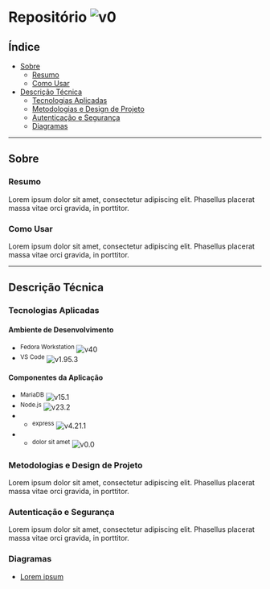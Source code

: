 # Repositório ![v0](https://img.shields.io/badge/version-0-informational)

## Índice

-   [Sobre](#sobre)
    -   [Resumo](#sobre-resumo)
    -   [Como Usar](#sobre-uso)
-   [Descrição Técnica](#descricao_tecnica)
    -   [Tecnologias Aplicadas](#descricao_tecnica-techs)
    -   [Metodologias e Design de Projeto](#descricao_tecnica-design)
    -   [Autenticação e Segurança](#descricao_tecnica-auth)
    -   [Diagramas](#descricao_tecnica-diagramas)

---

## Sobre <a name = "sobre"></a>

### Resumo <a name = "sobre-resumo"></a>
Lorem ipsum dolor sit amet, consectetur adipiscing elit. Phasellus placerat massa vitae orci gravida, in porttitor.

### Como Usar <a name = "sobre-uso"></a>
Lorem ipsum dolor sit amet, consectetur adipiscing elit. Phasellus placerat massa vitae orci gravida, in porttitor.

---

## Descrição Técnica <a name = "descricao_tecnica"></a>

### Tecnologias Aplicadas <a name = "descricao_tecnica-techs"></a>

#### Ambiente de Desenvolvimento
-   <span style="vertical-align: middle;" ><sup>Fedora Workstation</sup> ![v40](https://img.shields.io/badge/version-40-informational)</span>
-   <span style="vertical-align: middle;" ><sup>VS Code</sup> ![v1.95.3](https://img.shields.io/badge/version-1.95.3-informational)</span>

#### Componentes da Aplicação
-   <span style="vertical-align: middle;" ><sup>MariaDB</sup> ![v15.1](https://img.shields.io/badge/version-15.1-informational)</span>
-   <span style="vertical-align: middle;" ><sup>Node.js</sup> ![v23.2](https://img.shields.io/badge/version-23.2-informational)</span>
-   -   <span style="vertical-align: middle;" ><sup>express</sup> ![v4.21.1](https://img.shields.io/badge/version-4.21.1-informational)</span>
-   -   <span style="vertical-align: middle;" ><sup>dolor sit amet</sup> ![v0.0](https://img.shields.io/badge/version-0.0.0-informational)</span>

### Metodologias e Design de Projeto <a name = "descricao_tecnica-design"></a>
Lorem ipsum dolor sit amet, consectetur adipiscing elit. Phasellus placerat massa vitae orci gravida, in porttitor.

### Autenticação e Segurança <a name = "descricao_tecnica-auth"></a>
Lorem ipsum dolor sit amet, consectetur adipiscing elit. Phasellus placerat massa vitae orci gravida, in porttitor.

### Diagramas <a name = "descricao_tecnica-diagramas"></a>
- [Lorem ipsum](https://github.com/devKaos117/.../.pdf)